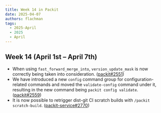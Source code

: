 ```yaml
---
title: Week 14 in Packit
date: 2025-04-07
authors: flachman
tags:
  - 2025-April
  - 2025
  - April
---
```


## Week 14 (April 1st – April 7th)

- When using `fast_forward_merge_into`, `version_update_mask` is now correctly being taken into consideration. ([packit#2551](https://github.com/packit/packit/pull/2551))
- We have introduced a new `config` command group for configuration-related commands and moved the `validate-config` command under it, resulting in the new command being `packit config validate`. ([packit#2559](https://github.com/packit/packit/pull/2559))
- It is now possible to retrigger dist-git CI scratch builds with `/packit scratch-build`. ([packit-service#2770](https://github.com/packit/packit-service/pull/2770))
